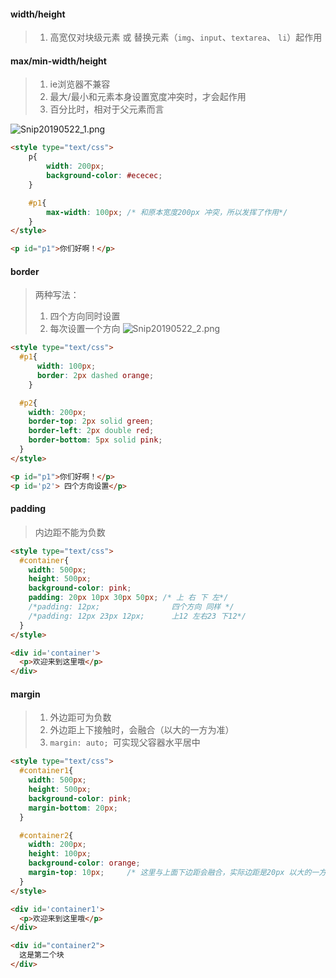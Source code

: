 #### width/height
> 1. 高宽仅对块级元素 或 替换元素（`img`、`input`、`textarea`、 `li`）起作用

#### max/min-width/height
> 1. ie浏览器不兼容
> 2. 最大/最小和元素本身设置宽度冲突时，才会起作用
> 3. 百分比时，相对于父元素而言

![Snip20190522_1.png](https://i.loli.net/2019/05/22/5ce490f1d8d1132869.png)
```html
<style type="text/css">
    p{
        width: 200px;
        background-color: #ececec;
    }

    #p1{
        max-width: 100px; /* 和原本宽度200px 冲突，所以发挥了作用*/
    }
</style>

<p id="p1">你们好啊！</p>
```

#### border
>两种写法：
> 1. 四个方向同时设置 
> 2. 每次设置一个方向
![Snip20190522_2.png](https://i.loli.net/2019/05/22/5ce4968ebe14440778.png)
```html
<style type="text/css">
  #p1{
      width: 100px;
      border: 2px dashed orange;
    }

  #p2{
    width: 200px;
    border-top: 2px solid green;
    border-left: 2px double red;
    border-bottom: 5px solid pink;
  }
</style>

<p id="p1">你们好啊！</p>
<p id='p2'> 四个方向设置</p>
```

#### padding
> 内边距不能为负数

```html
<style type="text/css">
  #container{
    width: 500px;
    height: 500px;
    background-color: pink;
    padding: 20px 10px 30px 50px; /* 上 右 下 左*/
    /*padding: 12px;                四个方向 同样 */
    /*padding: 12px 23px 12px;      上12 左右23 下12*/
  }
</style>

<div id='container'>
  <p>欢迎来到这里哦</p>
</div>
```

#### margin
> 1. 外边距可为负数
> 2. 外边距上下接触时，会融合（以大的一方为准）
> 3. `margin: auto; `可实现父容器水平居中

```html
<style type="text/css">
  #container1{
    width: 500px;
    height: 500px;
    background-color: pink;
    margin-bottom: 20px; 
  }

  #container2{
    width: 200px;
    height: 100px;
    background-color: orange;
    margin-top: 10px;     /* 这里与上面下边距会融合，实际边距是20px 以大的一方为准*/
  }
</style>

<div id='container1'>
  <p>欢迎来到这里哦</p>
</div>

<div id="container2">
  这是第二个块
</div>
```




